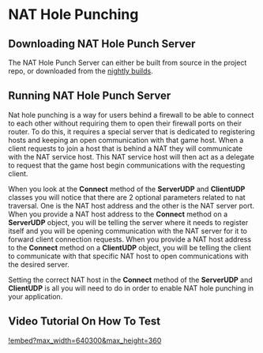 # NAT Hole Punching

## Downloading NAT Hole Punch Server
The NAT Hole Punch Server can either be built from source in the project repo, or downloaded from the [nightly builds](https://fnr.rumstein.eu/).

## Running NAT Hole Punch Server
Nat hole punching is a way for users behind a firewall to be able to connect to each other without requiring them to open their firewall ports on their router. To do this, it requires a special server that is dedicated to registering hosts and keeping an open communication with that game host. When a client requests to join a host that is behind a NAT they will communicate with the NAT service host. This NAT service host will then act as a delegate to request that the game host begin communications with the requesting client.

When you look at the **Connect** method of the **ServerUDP** and **ClientUDP** classes you will notice that there are 2 optional parameters related to nat traversal. One is the NAT host address and the other is the NAT server port. When you provide a NAT host address to the **Connect** method on a **ServerUDP** object, you will be telling the server where it needs to register itself and you will be opening communication with the NAT server for it to forward client connection requests. When you provide a NAT host address to the **Connect** method on a **ClientUDP** object, you will be telling the client to communicate with that specific NAT host to open communications with the desired server.

Setting the correct NAT host in the **Connect** method of the **ServerUDP** and **ClientUDP** is all you will need to do in order to enable NAT hole punching in your application.

## Video Tutorial On How To Test
[!embed?max_width=640300&max_height=360](https://www.youtube.com/watch?v=AbZX8GchHS4)
